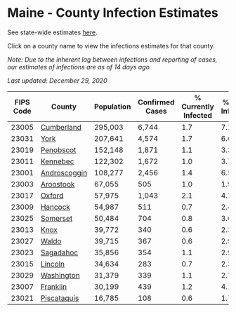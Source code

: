 # Maine - County Infection Estimates

See state-wide estimates [here](/infections/us-me).

Click on a county name to view the infections estimates for that county.

*Note: Due to the inherent lag between infections and reporting of cases, our estimates of infections are as of 14 days ago.*

*Last updated: December 29, 2020*

|   FIPS Code |                       County |   Population |   Confirmed Cases |   % Currently Infected |   % Total Infected |
|-------------|------------------------------|--------------|-------------------|------------------------|--------------------|
|       23005 |     [Cumberland](cumberland) |      295,003 |             6,744 |                    1.7 |                7.2 |
|       23031 |                 [York](york) |      207,641 |             4,574 |                    1.7 |                6.0 |
|       23019 |       [Penobscot](penobscot) |      152,148 |             1,871 |                    1.1 |                3.3 |
|       23011 |         [Kennebec](kennebec) |      122,302 |             1,672 |                    1.0 |                3.7 |
|       23001 | [Androscoggin](androscoggin) |      108,277 |             2,456 |                    1.4 |                6.5 |
|       23003 |       [Aroostook](aroostook) |       67,055 |               505 |                    1.0 |                1.9 |
|       23017 |             [Oxford](oxford) |       57,975 |             1,043 |                    2.1 |                4.7 |
|       23009 |           [Hancock](hancock) |       54,987 |               511 |                    0.7 |                2.4 |
|       23025 |         [Somerset](somerset) |       50,484 |               704 |                    0.8 |                3.6 |
|       23013 |                 [Knox](knox) |       39,772 |               340 |                    0.6 |                2.3 |
|       23027 |               [Waldo](waldo) |       39,715 |               367 |                    0.6 |                2.9 |
|       23023 |       [Sagadahoc](sagadahoc) |       35,856 |               354 |                    1.1 |                2.9 |
|       23015 |           [Lincoln](lincoln) |       34,634 |               283 |                    0.7 |                2.3 |
|       23029 |     [Washington](washington) |       31,379 |               339 |                    1.1 |                2.7 |
|       23007 |         [Franklin](franklin) |       30,199 |               439 |                    1.2 |                4.1 |
|       23021 |   [Piscataquis](piscataquis) |       16,785 |               108 |                    0.6 |                1.7 |